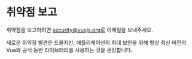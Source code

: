 # 취약점 보고

취약점을 보고하려면 security@vuejs.org로 이메일을 보내주세요.

새로운 취약점 발견은 드물지만, 애플리케이션의 최대 보안을 위해 항상 최신 버전의 Vue와 공식 동반 라이브러리를 사용하는 것을 권장합니다.
